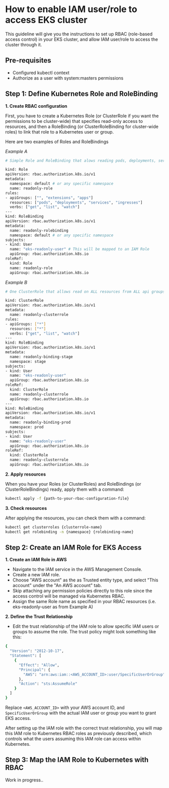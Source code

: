 # How to enable IAM user/role to access EKS cluster

This guideline will give you the instructions to set up RBAC (role-based access control) in your EKS cluster, and allow IAM user/role to access the cluster through it.

## Pre-requisites

- Configured kubectl context
- Authorize as a user with system:masters permissions

## Step 1: Define Kubernetes Role and RoleBinding

**1. Create RBAC configuration**

First, you have to create a Kubernetes Role (or ClusterRole if you want the permissions to be cluster-wide) that specifies read-only access to resources, and then a RoleBinding (or ClusterRoleBinding for cluster-wide roles) to link that role to a Kubernetes user or group.

Here are two examples of Roles and RoleBindings

*Example A*

```bash
# Simple Role and RoleBinding that alows reading pods, deployments, services, ingresses in the default namespace.

kind: Role
apiVersion: rbac.authorization.k8s.io/v1
metadata:
  namespace: default # or any specific namespace
  name: readonly-role
rules:
- apiGroups: ["", "extensions", "apps"]
  resources: ["pods", "deployments", "services", "ingresses"]
  verbs: ["get", "list", "watch"]
---
kind: RoleBinding
apiVersion: rbac.authorization.k8s.io/v1
metadata:
  name: readonly-rolebinding
  namespace: default # or any specific namespace
subjects:
- kind: User
  name: "eks-readonly-user" # This will be mapped to an IAM Role
  apiGroup: rbac.authorization.k8s.io
roleRef:
  kind: Role
  name: readonly-role
  apiGroup: rbac.authorization.k8s.io
```

*Example B*

```bash
# One ClusterRole that allows read on ALL resources from ALL api groups, but not assigned to a particular namespace. Then there are two RoleBindings, that apply these rule in "stage" and "prod" namespaces.

kind: ClusterRole
apiVersion: rbac.authorization.k8s.io/v1
metadata:
  name: readonly-clusterrole
rules:
- apiGroups: ["*"]
  resources: ["*"]
  verbs: ["get", "list", "watch"]
---
kind: RoleBinding
apiVersion: rbac.authorization.k8s.io/v1
metadata:
  name: readonly-binding-stage
  namespace: stage
subjects:
- kind: User
  name: "eks-readonly-user"
  apiGroup: rbac.authorization.k8s.io
roleRef:
  kind: ClusterRole
  name: readonly-clusterrole
  apiGroup: rbac.authorization.k8s.io
---
kind: RoleBinding
apiVersion: rbac.authorization.k8s.io/v1
metadata:
  name: readonly-binding-prod
  namespace: prod
subjects:
- kind: User
  name: "eks-readonly-user"
  apiGroup: rbac.authorization.k8s.io
roleRef:
  kind: ClusterRole
  name: readonly-clusterrole
  apiGroup: rbac.authorization.k8s.io
```

**2. Apply resources**

When you have your Roles (or ClusterRoles) and RoleBindings (or ClusterRoleBindings) ready, apply them with a command:

```bash
kubectl apply -f {path-to-your-rbac-configuration-file}
```

**3. Check resources**

After applying the resources, you can check them with a command:

```bash
kubectl get clusterroles {clusterrole-name}
kubectl get rolebinding -n {namespace} {rolebinding-name}
```

## Step 2: Create an IAM Role for EKS Access

**1. Create an IAM Role in AWS**

- Navigate to the IAM service in the AWS Management Console.
- Create a new IAM role.
- Choose "AWS account" as the as Trusted entity type, and select "This account" under the "An AWS account" tab.
- Skip attaching any permission policies directly to this role since the access control will be managed via Kubernetes RBAC.
- Assign the same Role name as specified in your RBAC resources (i.e. eks-readonly-user as from Example A)

**2. Define the Trust Relationship**

- Edit the trust relationship of the IAM role to allow specific IAM users or groups to assume the role. The trust policy might look something like this:
```bash
{
  "Version": "2012-10-17",
  "Statement": [
    {
      "Effect": "Allow",
      "Principal": {
        "AWS": "arn:aws:iam::<AWS_ACCOUNT_ID>:user/SpecificUserOrGroup"
      },
      "Action": "sts:AssumeRole"
    }
  ]
}
```
Replace `<AWS_ACCOUNT_ID>` with your AWS account ID, and `SpecificUserOrGroup` with the actual IAM user or group you want to grant EKS access.

After setting up the IAM role with the correct trust relationship, you will map this IAM role to Kubernetes RBAC roles as previously described, which controls what the users assuming this IAM role can access within Kubernetes.

## Step 3: Map the IAM Role to Kubernetes with RBAC

Work in progress..